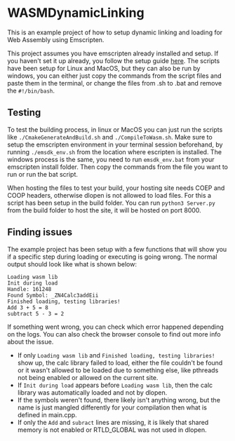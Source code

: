 # WASMDynamicLinking
This is an example project of how to setup dynamic linking and loading for Web Assembly using Emscripten.

This project assumes you have emscripten already installed and setup. If you haven't set it up already, you follow the setup guide [here](https://emscripten.org/docs/getting_started/downloads.html#sdk-download-and-install).
The scripts have been setup for Linux and MacOS, but they can also be run by windows, you can either just copy the commands from the script files and paste them in the terminal, or change the files from .sh to .bat and remove the `#!/bin/bash`.

## Testing
To test the building process, in linux or MacOS you can just run the scripts like `./CmakeGenerateAndBuild.sh` and `./CompileToWasm.sh`. Make sure to setup the emscripten environment in your terminal session beforehand, by running `./emsdk_env.sh` from the location where escripten is installed.
The windows process is the same, you need to run `emsdk_env.bat` from your emscripten install folder. Then copy the commands from the file you want to run or run the bat script.

When hosting the files to test your build, your hosting site needs COEP and COOP headers, otherwise dlopen is not allowed to load files. For this a script has been setup in the build folder. You can run `python3 Server.py` from the build folder to host the site, it will be hosted on port 8000.

## Finding issues
The example project has been setup with a few functions that will show you if a specific step during loading or executing is going wrong.
The normal output should look like what is shown below:
```
Loading wasm lib
Init during load
Handle: 161248
Found Symbol: _ZN4Calc3addEii
Finished loading, testing libraries!
Add 3 + 5 = 8
subtract 5 - 3 = 2
```

If something went wrong, you can check which error happened depending on the logs. You can also check the browser console to find out more info about the issue.

- If only `Loading wasm lib` and `Finished loading, testing libraries!` show up, the calc library failed to load, either the file couldn't be found or it wasn't allowed to be loaded due to something else, like pthreads not being enabled or allowed on the current site.
- If `Init during load` appears before `Loading wasm lib`, then the calc library was automatically loaded and not by dlopen.
- If the symbols weren't found, there likely isn't anything wrong, but the name is just mangled differently for your compilation then what is defined in main.cpp.
- If only the `Add` and `subract` lines are missing, it is likely that shared memory is not enabled or RTLD_GLOBAL was not used in dlopen.
